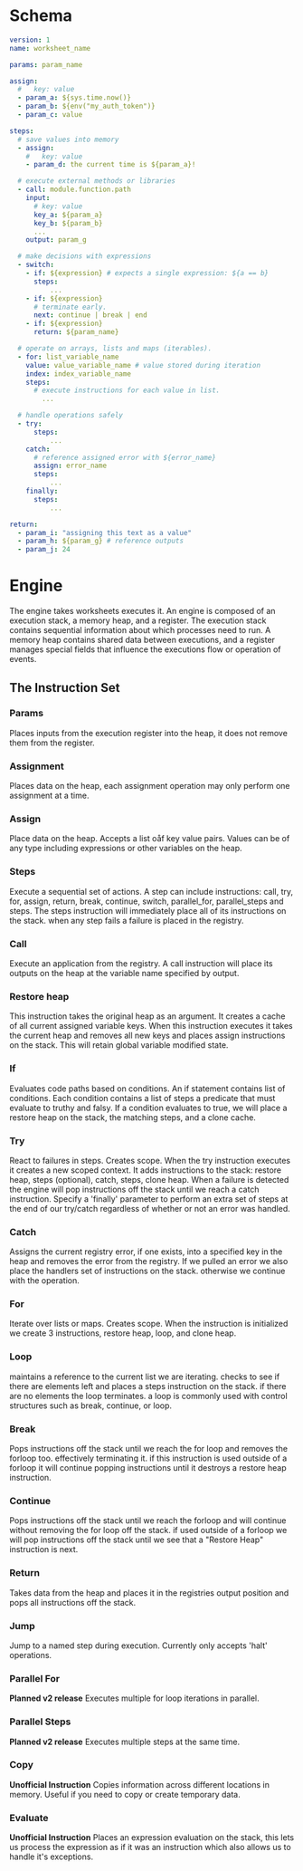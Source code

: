 # Schema

```yaml
version: 1
name: worksheet_name

params: param_name

assign:
  #   key: value
  - param_a: ${sys.time.now()}
  - param_b: ${env("my_auth_token")}
  - param_c: value

steps:
  # save values into memory
  - assign:
    #   key: value
    - param_d: the current time is ${param_a}!

  # execute external methods or libraries
  - call: module.function.path
    input:
      # key: value
      key_a: ${param_a}
      key_b: ${param_b}
      ...
    output: param_g

  # make decisions with expressions
  - switch:
    - if: ${expression} # expects a single expression: ${a == b}
      steps:
          ...
    - if: ${expression}
      # terminate early.
      next: continue | break | end
    - if: ${expression}
      return: ${param_name}

  # operate on arrays, lists and maps (iterables).
  - for: list_variable_name
    value: value_variable_name # value stored during iteration
    index: index_variable_name
    steps:
      # execute instructions for each value in list.
        ...

  # handle operations safely
  - try:
      steps:
          ...
    catch:
      # reference assigned error with ${error_name}
      assign: error_name
      steps:
          ...
    finally:
      steps:
          ...

return:
  - param_i: "assigning this text as a value"
  - param_h: ${param_g} # reference outputs
  - param_j: 24
```

# Engine

The engine takes worksheets executes it. An engine is composed of an execution stack, a memory heap, and a register. The execution stack contains sequential information about which processes need to run. A memory heap contains shared data between executions, and a register manages special fields that influence the executions flow or operation of events.

## The Instruction Set

### Params

Places inputs from the execution register into the heap, it does not remove them from the register.

### Assignment

Places data on the heap, each assignment operation may only perform one assignment at a time.

### Assign

Place data on the heap. Accepts a list oåf key value pairs. Values can be of any type including expressions or other variables on the heap.

### Steps

Execute a sequential set of actions. A step can include instructions: call, try, for, assign, return, break, continue, switch, parallel_for, parallel_steps and steps. The steps instruction will immediately place all of its instructions on the stack. when any step fails a failure is placed in the registry.

### Call

Execute an application from the registry. A call instruction will place its outputs on the heap at the variable name specified by output.

### Restore heap

This instruction takes the original heap as an argument. It creates a cache of all current assigned variable keys. When this instruction executes it takes the current heap and removes all new keys and places assign instructions on the stack. This will retain global variable modified state.

### If

Evaluates code paths based on conditions. An if statement contains list of conditions. Each condition contains a list of steps a predicate that must evaluate to truthy and falsy. If a condition evaluates to true, we will place a restore heap on the stack, the matching steps, and a clone cache.

### Try

React to failures in steps. Creates scope. When the try instruction executes it creates a new scoped context. It adds instructions to the stack: restore heap, steps (optional), catch, steps, clone heap. When a failure is detected the engine will pop instructions off the stack until we reach a catch instruction. Specify a 'finally' parameter to perform an extra set of steps at the end of our try/catch regardless of whether or not an error was handled.

### Catch

Assigns the current registry error, if one exists, into a specified key in the heap and removes the error from the registry. If we pulled an error we also place the handlers set of instructions on the stack. otherwise we continue with the operation.

### For

Iterate over lists or maps. Creates scope. When the instruction is initialized we create 3 instructions, restore heap, loop, and clone heap.

### Loop

maintains a reference to the current list we are iterating. checks to see if there are elements left and places a steps instruction on the stack. if there are no elements the loop terminates. a loop is commonly used with control structures such as break, continue, or loop.

### Break

Pops instructions off the stack until we reach the for loop and removes the forloop too. effectively terminating it. if this instruction is used outside of a forloop it will continue popping instructions until it destroys a restore heap instruction.

### Continue

Pops instructions off the stack until we reach the forloop and will continue without removing the for loop off the stack. if used outside of a forloop we will pop instructions off the stack until we see that a "Restore Heap" instruction is next.

### Return

Takes data from the heap and places it in the registries output position and pops all instructions off the stack.

### Jump

Jump to a named step during execution. Currently only accepts 'halt' operations.

### Parallel For

**Planned v2 release**
Executes multiple for loop iterations in parallel.

### Parallel Steps

**Planned v2 release**
Executes multiple steps at the same time.

### Copy

**Unofficial Instruction**
Copies information across different locations in memory. Useful if you need to copy or create temporary data.

### Evaluate

**Unofficial Instruction**
Places an expression evaluation on the stack, this lets us process the expression as if it was an instruction which also allows us to handle it's exceptions.
